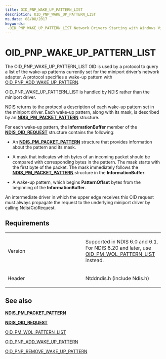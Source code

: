 ```yaml
---
title: OID_PNP_WAKE_UP_PATTERN_LIST
description: OID_PNP_WAKE_UP_PATTERN_LIST
ms.date: 08/08/2017
keywords: 
 -OID_PNP_WAKE_UP_PATTERN_LIST Network Drivers Starting with Windows Vista
---
```


# OID\_PNP\_WAKE\_UP\_PATTERN\_LIST





The OID\_PNP\_WAKE\_UP\_PATTERN\_LIST OID is used by a protocol to query a list of the wake-up patterns currently set for the miniport driver's network adapter. A protocol specifies a wake-up pattern with [OID\_PNP\_ADD\_WAKE\_UP\_PATTERN](oid-pnp-add-wake-up-pattern.md).

OID\_PNP\_WAKE\_UP\_PATTERN\_LIST is handled by NDIS rather than the miniport driver.

NDIS returns to the protocol a description of each wake-up pattern set in the miniport driver. Each wake-up pattern, along with its mask, is described by an [**NDIS\_PM\_PACKET\_PATTERN**](/windows-hardware/drivers/ddi/ntddndis/ns-ntddndis-_ndis_pm_packet_pattern) structure.

For each wake-up pattern, the **InformationBuffer** member of the [**NDIS\_OID\_REQUEST**](/windows-hardware/drivers/ddi/oidrequest/ns-oidrequest-ndis_oid_request) structure contains the following:

-   An [**NDIS\_PM\_PACKET\_PATTERN**](/windows-hardware/drivers/ddi/ntddndis/ns-ntddndis-_ndis_pm_packet_pattern) structure that provides information about the pattern and its mask.

-   A mask that indicates which bytes of an incoming packet should be compared with corresponding bytes in the pattern. The mask starts with the first byte of the packet. The mask immediately follows the [**NDIS\_PM\_PACKET\_PATTERN**](/windows-hardware/drivers/ddi/ntddndis/ns-ntddndis-_ndis_pm_packet_pattern) structure in the **InformationBuffer**.

-   A wake-up pattern, which begins **PatternOffset** bytes from the beginning of the **InformationBuffer**.

An intermediate driver in which the upper edge receives this OID request must always propagate the request to the underlying miniport driver by calling Ndis(Co)Request.

## Requirements

<table>
<colgroup>
<col width="50%" />
<col width="50%" />
</colgroup>
<tbody>
<tr class="odd">
<td><p>Version</p></td>
<td><p>Supported in NDIS 6.0 and 6.1. For NDIS 6.20 and later, use <a href="oid-pm-wol-pattern-list.md" data-raw-source="[OID_PM_WOL_PATTERN_LIST](oid-pm-wol-pattern-list.md)">OID_PM_WOL_PATTERN_LIST</a> instead.</p></td>
</tr>
<tr class="even">
<td><p>Header</p></td>
<td>Ntddndis.h (include Ndis.h)</td>
</tr>
</tbody>
</table>

## See also


[**NDIS\_PM\_PACKET\_PATTERN**](/windows-hardware/drivers/ddi/ntddndis/ns-ntddndis-_ndis_pm_packet_pattern)

[**NDIS\_OID\_REQUEST**](/windows-hardware/drivers/ddi/oidrequest/ns-oidrequest-ndis_oid_request)

[OID\_PM\_WOL\_PATTERN\_LIST](oid-pm-wol-pattern-list.md)

[OID\_PNP\_ADD\_WAKE\_UP\_PATTERN](oid-pnp-add-wake-up-pattern.md)

[OID\_PNP\_REMOVE\_WAKE\_UP\_PATTERN](oid-pnp-remove-wake-up-pattern.md)

 

